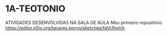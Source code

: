 # 1A-TEOTONIO
ATIVIDADES DESENVOLVIDAS NA SALA DE AULA
Meu primeiro repositório https://editor.p5js.org/tavares.kevyn/sketches/faVcRwtrh
